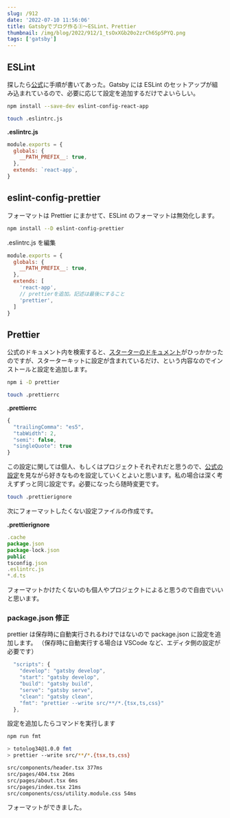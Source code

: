 ```yaml
---
slug: /912
date: '2022-07-10 11:56:06'
title: Gatsbyでブログ作る③〜ESLint、Prettier
thumbnail: /img/blog/2022/912/1_tsOxXGb20o2zrCh6Sp5PYQ.png
tags: ['gatsby']
---
```

## ESLint

探したら[公式](https://www.gatsbyjs.com/docs/how-to/custom-configuration/eslint/)に手順が書いてあった。Gatsby には ESLint のセットアップが組み込まれているので、必要に応じて設定を追加するだけでよいらしい。

```sh
npm install --save-dev eslint-config-react-app
```

```sh
touch .eslintrc.js
```

**.eslintrc.js**

```javascript
module.exports = {
  globals: {
    __PATH_PREFIX__: true,
  },
  extends: `react-app`,
}
```

## eslint-config-prettier

フォーマットは Prettier にまかせて、ESLint のフォーマットは無効化します。

```sh
npm install --D eslint-config-prettier
```

.eslintrc.js を編集

```javascript
module.exports = {
  globals: {
    __PATH_PREFIX__: true,
  },
  extends: [
    'react-app',
    // prettierを追加。記述は最後にすること
    'prettier',
  ]
}
```

## Prettier

公式のドキュメント内を検索すると、[スターターのドキュメント](https://www.gatsbyjs.com/docs/creating-a-starter/#basic-requirements)がひっかかったのですが、スターターキットに設定が含まれているだけ、という内容なのでインストールと設定を追加します。

```sh
npm i -D prettier
```

```sh
touch .prettierrc
```

**.prettierrc**

```javascript
{
  "trailingComma": "es5",
  "tabWidth": 2,
  "semi": false,
  "singleQuote": true
}
```

この設定に関しては個人、もしくはプロジェクトそれぞれだと思うので、[公式の設定](https://prettier.io/docs/en/options.html)を見ながら好きなものを設定していくとよいと思います。私の場合は深く考えずずっと同じ設定です。必要になったら随時変更です。

```sh
touch .prettierignore
```

次にフォーマットしたくない設定ファイルの作成です。

**.prettierignore**
```javascript
.cache
package.json
package-lock.json
public
tsconfig.json
.eslintrc.js
*.d.ts
```

フォーマットかけたくないのも個人やプロジェクトによると思うので自由でいいと思います。

### package.json 修正

prettier は保存時に自動実行されるわけではないので package.json に設定を追加します。
（保存時に自動実行する場合は VSCode など、エディタ側の設定が必要です）

```javascript
  "scripts": {
    "develop": "gatsby develop",
    "start": "gatsby develop",
    "build": "gatsby build",
    "serve": "gatsby serve",
    "clean": "gatsby clean",
    "fmt": "prettier --write src/**/*.{tsx,ts,css}"
  },
```

設定を追加したらコマンドを実行します

```sh
npm run fmt
```

```sh
> totolog34@1.0.0 fmt
> prettier --write src/**/*.{tsx,ts,css}

src/components/header.tsx 377ms
src/pages/404.tsx 26ms
src/pages/about.tsx 6ms
src/pages/index.tsx 21ms
src/components/css/utility.module.css 54ms
```

フォーマットができました。
